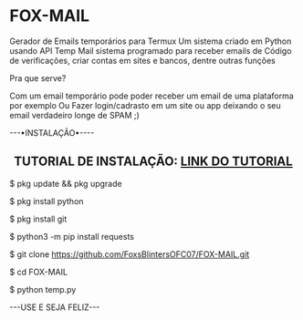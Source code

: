 # FOX-MAIL
Gerador de Emails temporários para  Termux 
Um sistema criado em Python usando API Temp Mail 
sistema programado para receber emails de Código de verificações, criar contas em sites e bancos, dentre outras funções

Pra que serve?

Com um email temporário pode poder receber um email de uma plataforma por exemplo
Ou Fazer login/cadrasto em um site ou app deixando o seu email verdadeiro longe de SPAM ;)


---•INSTALAÇÃO•----

<h2 align="center">TUTORIAL DE INSTALAÇÃO: <a href='https://youtu.be/0AttzwQ8Sr0' target='_blank'>LINK DO TUTORIAL</a></h2>

$ pkg update && pkg upgrade

$ pkg install python

$ pkg install git

$ python3 -m pip install requests

$ git clone https://github.com/FoxsBlintersOFC07/FOX-MAIL.git

$ cd FOX-MAIL

$ python temp.py

---USE E SEJA FELIZ---

